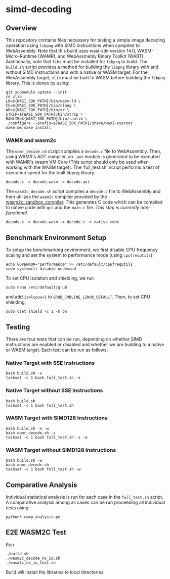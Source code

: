 # simd-decoding

## Overview ##
This repository contains files necessary for testing a simple image decoding operation using `libpng` with SIMD instructions when compiled to WebAssembly. Note that this build uses wasi-sdk version 14.0, WASM-Micro-Runtime (WAMR), and WebAssmebly Binary Toolkit (WABT). Additionally, note that `libz` must be installed for `libpng` to build.
The `build.sh` script provides a method for building the `libpng` library with and without SIMD instructions and with a native or WASM target. For the WebAssembly target, `zlib` must be built to WASM before building the `libpng` library. This is dones by using:<br />

```shell
git submodule update --init
cd zlib
LD=${WASI_SDK_PATH}/bin/wasm-ld \
CC=${WASI_SDK_PATH}/bin/clang \
AR=${WASI_SDK_PATH}/bin/ar \
STRIP=${WASI_SDK_PATH}/bin/strip \
RANLIB=${WASI_SDK_PATH}/bin/ranlib \
./configure --prefix=${WASI_SDK_PATH}/share/wasi-sysroot
make && make install
```

### WAMR and wasm2c ###

The `wamr_decode.sh` script compiles a `decode.c` file to WebAssembly. Then, using WAMR's AOT compiler, an `.aot` module is generated to be executed with WAMR's iwasm VM Core (This script should only be used when working with the WASM target). The 'full_test.sh' script performs a test of execution speed for the built libpng library.

```
decode.c -> decode.wasm -> decode.aot
```

The `wasm2c_decode.sh` script compiles a `decode.c` file to WebAssembly and then utilizes the `wasm2c` compiler provided by the [wasm2c_sandbox_compiler](https://github.com/wrv/wasm2c_sandbox_compiler/tree/simdeverywhere). This generates C code which can be compiled to native code with `gcc` and the `main.c` file. *This step is currently non-functional.*

```
decode.c -> decode.wasm -> decode.c -> native code
```

## Benchmark Environment Setup ##

To setup the benchmarking environment, we first disable CPU frequency scaling and set the system to performance mode (using `cpufrequtils`):

```shell
echo GOVERNOR="performance" >> /etc/default/cpufrequtils
sudo systemctl disable ondemand
```

To set CPU isolation and shielding, we run

```shell
sudo nano /etc/default/grub
```

and add `isolcpus=1` to `GRUB_CMDLINE_LINUX_DEFAULT`. Then, to set CPU shielding,

```shell
sudo cset shield -c 1 -k on
```

## Testing ##

There are four tests that can be run, depending on whether SIMD instructions are enabled or disabled and whether we are building to a native or WASM target. Each test can be run as follows:

### Native Target with SSE Instructions ###

```shell
bash build.sh -s
taskset -c 1 bash full_test.sh -s
```

### Native Target without SSE Instructions ###

```shell
bash build.sh
taskset -c 1 bash full_test.sh
```

### WASM Target with SIMD128 Instructions ###

```shell
bash build.sh -s -w
bash wamr_decode.sh -s
taskset -c 1 bash full_test.sh -s -w
```

### WASM Target without SIMD128 Instructions ###

```shell
bash build.sh -w
bash wamr_decode.sh
taskset -c 1 bash full_test.sh -w
```

## Comparative Analysis ##

Individual statistical analysis is run for each case in the `full_test.sh` script. A comparative analysis among all cases can be run proceeding all individual tests using

```shell
python3 comp_analysis.py
```


## E2E WASM2C Test

Run
```shell
./build.sh
./wasm2c_decode_no_io.sh
./wasm2c_no_io_test.sh
```

Build will install the libraries to local directories. 